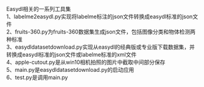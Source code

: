 Easydl相关的一系列工具集<br/>
1、labelme2easydl.py实现将labelme标注的json文件转换成easydl标准的json文件 <br/>
2、fruits-360.py为fruits-360数据集生成json文件，包括图像分类和物体检测两种标准<br/>
3、easydldatasetdownload.py实现从easydl的经典版或专业版下载数据集，并转换成easydl标准的json文件或labelme标准的xml文件<br/>
4、apple-cutout.py是从win10相机拍照的图片中截取中间部分保存<br/>
5、main.py是easydldatasetdownload.py的启动应用<br/>
6、test.py是调用main.py<br/>
